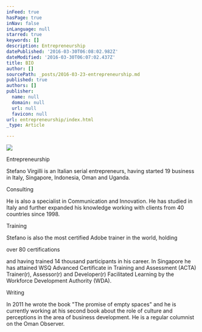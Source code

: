 ```yaml
---
inFeed: true
hasPage: true
inNav: false
inLanguage: null
starred: true
keywords: []
description: Entrepreneurship
datePublished: '2016-03-30T06:08:02.982Z'
dateModified: '2016-03-30T06:07:02.437Z'
title: BIO
author: []
sourcePath: _posts/2016-03-23-entrepreneurship.md
published: true
authors: []
publisher:
  name: null
  domain: null
  url: null
  favicon: null
url: entrepreneurship/index.html
_type: Article

---
```

![](https://the-grid-user-content.s3-us-west-2.amazonaws.com/a9ead64e-0596-448d-b806-de5954c27f02.jpg)

Entrepreneurship

Stefano Virgilli is an Italian serial entrepreneurs, having started 19 business in Italy, Singapore, Indonesia, Oman and Uganda.

Consulting

He is also a specialist in Communication and Innovation. He has studied in Italy and further expanded his knowledge working with clients from 40 countries since 1998\.

Training

Stefano is also the most certified Adobe trainer in the world, holding

over 80 certifications

and having trained 14 thousand participants in his career. In Singapore he has attained WSQ Advanced Certificate in Training and Assessment (ACTA) Trainer(r), Assessor(r) and Developer(r) Facilitated Learning by the Workforce Development Authority (WDA).

Writing

In 2011 he wrote the book "The promise of empty spaces" and he is currently working at his second book about the role of culture and perceptions in the area of business development. He is a regular columnist on the Oman Observer.